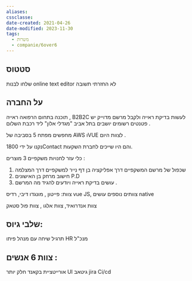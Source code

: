 ```yaml
---
aliases: 
cssclasse: 
date-created: 2021-04-26
date-modified: 2023-11-30
tags:
  - משרות
  - companie/6over6
---
```


סטטוס
-----------

שלחו לבנות online text editor
לא החזרתי תשובה

על החברה
---------------
תוכנה בתחום הרפואה ראייה , B2B2C
לעשות בדיקת ראייה ולקבל מרשם מדוייק
יש פטנטים רשומים
יושבים בתל אביב "מגדלי אלון" ליד רכבת  השלום .

מחפשים מפתח 5 בסביבה של AWS וVUE לצוות היום .

נקנו על ידי 1800Contact והם היו שייכים לחברת השקעות.
 
כלי עזר לחנויות משקפיים
3 מוצרים :
1. שכפול של מרשם המשקפיים דרך אפליקציה בן דף נייר למשקפיים דרך המצלמה
2. חישוב מרחק בן האישונים P.D
3. עושים בדיקת ראייה ויודעים להגיד מה המרשם .

צוות:
פייטון , מונגדו דיבי, רדיס
vue JS,
צוותים נוספים עושים native

צוות אנדרואיד, צוות אלגו , צוות פול סטאק

שלבי גיוס:
--------------
תרגיל
שיחה עם מנהל פיתו
HR
מנכ"ל

צוות 6 אנשים :
---------------------
אורייטציית בקאנד חלק יותר UI
גיטאב
jira
Ci/cd

